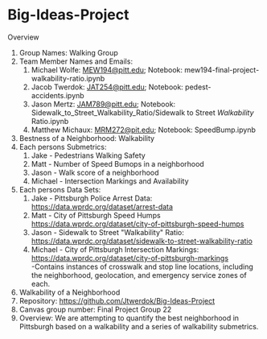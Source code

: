 # Big-Ideas-Project

Overview
1. Group Names: Walking Group
2. Team Member Names and Emails:
    1. Michael Wolfe: MEW194@pitt.edu; Notebook: mew194-final-project-walkability-ratio.ipynb
    2. Jacob Twerdok: JAT254@pitt.edu; Notebook: pedest-accidents.ipynb
    3. Jason Mertz: JAM789@pitt.edu; Notebook: Sidewalk_to_Street_Walkability_Ratio/Sidewalk to Street _Walkability_ Ratio.ipynb
    4. Matthew Michaux: MRM272@pit.edu; Notebook: SpeedBump.ipynb
3. Bestness of a Neighborhood: Walkability
4. Each persons Submetrics:
    1. Jake - Pedestrians Walking Safety
    2. Matt - Number of Speed Bumops in a neighborhood
    3. Jason - Walk score of a neighborhood
    4. Michael - Intersection Markings and Availability
5. Each persons Data Sets:
    1. Jake - Pittsburgh Police Arrest Data: https://data.wprdc.org/dataset/arrest-data
    2. Matt - City of Pittsburgh Speed Humps https://data.wprdc.org/dataset/city-of-pittsburgh-speed-humps
    3. Jason - Sidewalk to Street "Walkability" Ratio: https://data.wprdc.org/dataset/sidewalk-to-street-walkability-ratio
    4. Michael - City of Pittsburgh Intersection Markings: https://data.wprdc.org/dataset/city-of-pittsburgh-markings
        <br/> -Contains instances of crosswalk and stop line locations, including the neighborhood, geolocation, and emergency service zones of each.
6. Walkability of a Neighborhood
7. Repository: 
    https://github.com/Jtwerdok/Big-Ideas-Project
8. Canvas group number: Final Project Group 22
9. Overview: We are attempting to quantify the best neighborhood in Pittsburgh based on a walkability and a series of walkability submetrics.
